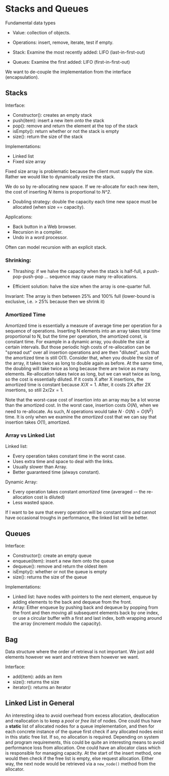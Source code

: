 # Stacks and Queues

Fundamental data types

- Value: collection of objects.
- Operations: insert, remove, iterate, test if empty.

- Stack: Examine the most recently added: LIFO (last-in-first-out)
- Queues: Examine the first added: LIFO (first-in-first-out)

We want to de-couple the implementation from the interface (encapsulation).

## Stacks

Interface:

- Constructor(): creates an empty stack
- push(item): insert a new item *onto* the stack
- pop(): remove and return the element at the top of the stack
- isEmpty(): return whether or not the stack is empty
- size(): return the size of the stack

Implementations:

- Linked list
- Fixed size array

Fixed size array is problematic because the client must supply the size. Rather we would like to dynamically resize the stack.

We do so by re-allocating new space. If we re-allocate for each new item, the cost of inserting *N* items is proportional to *N^2*.

- Doubling strategy: double the capacity each time new space must be allocated (when size == capacity).

Applications:

- Back button in a Web browser.
- Recursion in a compiler.
- Undo in a word processor.

Often can model recursion with an explicit stack.

### Shrinking:

- Thrashing: if we halve the capacity when the stack is half-full, a push-pop-push-pop ... sequence may cause many re-allocations.

- Efficient solution: halve the size when the array is one-quarter full.

Invariant: The array is then between 25% and 100% full (lower-bound is exclusive, i.e. > 25% because then we shrink it)

### Amortized Time

Amortized time is essentially a measure of average time per operation for a
sequence of operations. Inserting N elements into an array takes total time
proportional to N, but the time per operation, the amortized const, is constant
time. For example in a dynamic array, you double the size at certain
intervals. But those periodic high costs of re-allocation can be "spread out"
over all insertion operations and are then "diluted", such that the amortized
time is still O(1). Consider that, when you double the size of the array, it
takes twice as long to double again as before. At the same time, the doubling
will take twice as long because there are twice as many elements. Re-allocation
takes twice as long, but we can wait twice as long, so the cost is essentially
diluted. If it costs X after X insertions, the amortized time is constant
because $X/X = 1$. After, it costs 2X after 2X insertions, so still $2x/2x =
1$.

Note that the worst-case cost of insertion into an array may be a lot worse
than the amortized cost. In the worst case, insertion costs $O(N)$, when we need
to re-allocate. As such, $N$ operations would take $N \cdot O(N) = O(N^2)$
time. It is only when we examine the *amortized* cost that we can say that
insertion takes $O(1)$, amortized.

### Array vs Linked List

Linked list:

- Every operation takes constant time in the worst case.
- Uses extra time and space to deal with the links.
- Usually slower than Array.
- Better guaranteed time (always constant).

Dynamic Array:

- Every operation takes constant *amortized* time (averaged -- the re-allocation cost is diluted)
- Less wasted space.

If I want to be sure that every operation will be constant time and cannot have occasional troughs in performance, the linked list will be better.

## Queues

Interface:

- Constructor(): create an empty queue
- enqueue(item): insert a new item onto the queue
- dequeue(): remove and return the oldest item
- isEmpty(): whether or not the queue is empty
- size(): returns the size of the queue

Implementations:

- Linked list: have nodes with pointers to the next element, enqueue by adding elements to the back and dequeue from the front.
- Array: Either enqueue by pushing back and dequeue by popping from the front
  and then moving all subsequent elements back by one index, or use a circular
  buffer with a first and last index, both wrapping around the array (increment
  modulo the capacity).


## Bag

Data structure where the order of retrieval is not important. We just add elements however we want and retrieve them however we want.

Interface:

- add(item): adds an item
- size(): returns the size
- iterator(): returns an iterator

## Linked List in General

An interesting idea to avoid overhead from excess allocation, deallocation and
reallocation is to keep a *pool* or *free list* of nodes. One could thus have a
__static__ list of allocated nodes for a queue implementation, and then for each
concrete instance of the queue first check if any allocated nodes exist in this
static free list. If so, no allocation is required. Depending on system and
program requirements, this could be quite an interesting means to avoid
performance loss from allocation. One could have an allocator class which is
responsible for managing capacity. At the start of the insert method, one would
then check if the free list is empty, else request allocation. Either way, the
next node would be retrieved via a `new_node()` method from the allocator.

